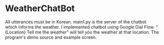# WeatherChatBot

All utterances must be in Korean.
main1.py is the server of the chatbot which informs the weather.
I implemented chatbot using Google Dial Flow.
"(Location) Tell me the weather" will tell you the weather at that location.
The program's demo source and example screen.

